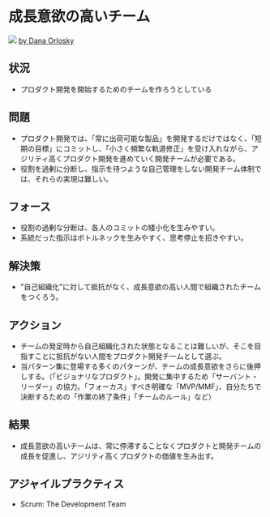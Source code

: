 # 成長意欲の高いチーム
![](https://www.dropbox.com/s/1swvapq67qcv9mb/ambitious_team.jpg?dl=1)
[by Dana Orlosky](https://www.flickr.com/photos/dorlosky/5478015887/in/photolist-9m5ggM-eNkhKh-Pr63o-fFsUFM-dMT9jX-dMTfe8-eX4GNY-dnqJie-eWRyJv-dnqVpQ-dwrARu-dnqRsm-659YRR-k5SY5y-dnqEMy-dnr4GN-cecGcC-51FZfJ-dnqRCr-dwm7ze-dwmadr-dwrGpC-dwrLPS-dugVwW-eWTEDV-eX5DoN-eX4477-eX3Zz5-dMZ3B3-dMTyBv-4wgsk1-eX5teL-deVyzH-eN8Spz-AsWv-84B1S7-o9Vqvx-96DyXX-dMYKCL-6RnhZ2-eX5puN-eWTgyT-cbc1qW-84B21h-beKaKz-ciEqw1-gbLTRx-6SGUw3-cbWVsy-6LtnPX)

## 状況
- プロダクト開発を開始するためのチームを作ろうとしている

## 問題
- プロダクト開発では、「常に出荷可能な製品」を開発するだけではなく、「短期の目標」にコミットし、「小さく頻繁な軌道修正」を受け入れながら、アジリティ高くプロダクト開発を進めていく開発チームが必要である。
- 役割を過剰に分断し、指示を待つような自己管理をしない開発チーム体制では、それらの実現は難しい。

## フォース
- 役割の過剰な分断は、各人のコミットの矮小化を生みやすい。
- 系統だった指示はボトルネックを生みやすく、思考停止を招きやすい。

## 解決策
- "自己組織化"に対して抵抗がなく、成長意欲の高い人間で組織されたチームをつくろう。

## アクション
- チームの発足時から自己組織化された状態となることは難しいが、そこを目指すことに抵抗がない人間をプロダクト開発チームとして選ぶ。
- 当パターン集に登場する多くのパターンが、チームの成長意欲をさらに後押しする。（「ビジョナリなプロダクト」。開発に集中するため「サーバント・リーダー」の協力。「フォーカス」すべき明確な「MVP/MMF」、自分たちで決断するための「作業の終了条件」「チームのルール」など）

## 結果
- 成長意欲の高いチームは、常に停滞することなくプロダクトと開発チームの成長を促進し、アジリティ高くプロダクトの価値を生み出す。

## アジャイルプラクティス
- Scrum: The Development Team
